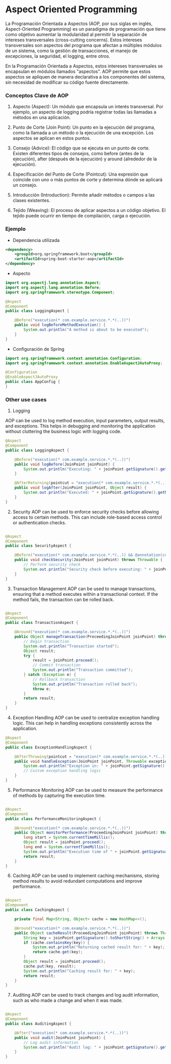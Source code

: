 # Aspect Oriented Programming

La Programación Orientada a Aspectos (AOP, por sus siglas en inglés, Aspect-Oriented Programming) es un paradigma de programación que tiene como objetivo aumentar la modularidad al permitir la separación de intereses transversales (cross-cutting concerns). Estos intereses transversales son aspectos del programa que afectan a múltiples módulos de un sistema, como la gestión de transacciones, el manejo de excepciones, la seguridad, el logging, entre otros.

En la Programación Orientada a Aspectos, estos intereses transversales se encapsulan en módulos llamados "aspectos". AOP permite que estos aspectos se apliquen de manera declarativa a los componentes del sistema, sin necesidad de modificar su código fuente directamente.

### Conceptos Clave de AOP
1. Aspecto (Aspect): Un módulo que encapsula un interés transversal. Por ejemplo, un aspecto de logging podría registrar todas las llamadas a métodos en una aplicación.

2. Punto de Corte (Join Point): Un punto en la ejecución del programa, como la llamada a un método o la ejecución de una excepción. Los aspectos se aplican en estos puntos.

3. Consejo (Advice): El código que se ejecuta en un punto de corte. Existen diferentes tipos de consejos, como before (antes de la ejecución), after (después de la ejecución) y around (alrededor de la ejecución).

4. Especificación del Punto de Corte (Pointcut): Una expresión que coincide con uno o más puntos de corte y determina dónde se aplicará un consejo.

5. Introducción (Introduction): Permite añadir métodos o campos a las clases existentes.

6. Tejido (Weaving): El proceso de aplicar aspectos a un código objetivo. El tejido puede ocurrir en tiempo de compilación, carga o ejecución.

### Ejemplo 
- Dependencia utilizada
``` xml
<dependency>
    <groupId>org.springframework.boot</groupId>
    <artifactId>spring-boot-starter-aop</artifactId>
</dependency>
```

- Aspecto
``` java
import org.aspectj.lang.annotation.Aspect;
import org.aspectj.lang.annotation.Before;
import org.springframework.stereotype.Component;

@Aspect
@Component
public class LoggingAspect {

    @Before("execution(* com.example.service.*.*(..))")
    public void logBeforeMethodExecution() {
        System.out.println("A method is about to be executed");
    }
}

```

- Configuración de Spring
``` java
import org.springframework.context.annotation.Configuration;
import org.springframework.context.annotation.EnableAspectJAutoProxy;

@Configuration
@EnableAspectJAutoProxy
public class AppConfig {
}


```
### Other use cases

1. Logging

AOP can be used to log method execution, input parameters, output results, and exceptions. This helps in debugging and monitoring the application without cluttering the business logic with logging code.

``` java
@Aspect
@Component
public class LoggingAspect {

    @Before("execution(* com.example.service.*.*(..))")
    public void logBefore(JoinPoint joinPoint) {
        System.out.println("Executing: " + joinPoint.getSignature().getName());
    }

    @AfterReturning(pointcut = "execution(* com.example.service.*.*(..))", returning = "result")
    public void logAfter(JoinPoint joinPoint, Object result) {
        System.out.println("Executed: " + joinPoint.getSignature().getName() + ", Returned: " + result);
    }
}
``` 

2. Security
AOP can be used to enforce security checks before allowing access to certain methods. This can include role-based access control or authentication checks.

``` java

@Aspect
@Component
public class SecurityAspect {

    @Before("execution(* com.example.service.*.*(..)) && @annotation(com.example.annotation.Secured)")
    public void checkSecurity(JoinPoint joinPoint) throws Throwable {
        // Perform security check
        System.out.println("Security check before executing: " + joinPoint.getSignature().getName());
    }
}
``` 

3. Transaction Management
AOP can be used to manage transactions, ensuring that a method executes within a transactional context. If the method fails, the transaction can be rolled back.

``` java

@Aspect
@Component
public class TransactionAspect {

    @Around("execution(* com.example.service.*.*(..))")
    public Object manageTransaction(ProceedingJoinPoint joinPoint) throws Throwable {
        // Begin transaction
        System.out.println("Transaction started");
        Object result;
        try {
            result = joinPoint.proceed();
            // Commit transaction
            System.out.println("Transaction committed");
        } catch (Exception e) {
            // Rollback transaction
            System.out.println("Transaction rolled back");
            throw e;
        }
        return result;
    }
}
```

4. Exception Handling
AOP can be used to centralize exception handling logic. This can help in handling exceptions consistently across the application.

``` java
@Aspect
@Component
public class ExceptionHandlingAspect {

    @AfterThrowing(pointcut = "execution(* com.example.service.*.*(..))", throwing = "exception")
    public void handleException(JoinPoint joinPoint, Throwable exception) {
        System.out.println("Exception in: " + joinPoint.getSignature().getName() + ", Exception: " + exception.getMessage());
        // Custom exception handling logic
    }
}
``` 

5. Performance Monitoring
AOP can be used to measure the performance of methods by capturing the execution time.

``` java

@Aspect
@Component
public class PerformanceMonitoringAspect {

    @Around("execution(* com.example.service.*.*(..))")
    public Object monitorPerformance(ProceedingJoinPoint joinPoint) throws Throwable {
        long start = System.currentTimeMillis();
        Object result = joinPoint.proceed();
        long end = System.currentTimeMillis();
        System.out.println("Execution time of " + joinPoint.getSignature().getName() + ": " + (end - start) + " ms");
        return result;
    }
}
``` 
6. Caching
AOP can be used to implement caching mechanisms, storing method results to avoid redundant computations and improve performance.

``` java

@Aspect
@Component
public class CachingAspect {

    private final Map<String, Object> cache = new HashMap<>();

    @Around("execution(* com.example.service.*.*(..))")
    public Object cacheResult(ProceedingJoinPoint joinPoint) throws Throwable {
        String key = joinPoint.getSignature().toShortString() + Arrays.toString(joinPoint.getArgs());
        if (cache.containsKey(key)) {
            System.out.println("Returning cached result for: " + key);
            return cache.get(key);
        }
        Object result = joinPoint.proceed();
        cache.put(key, result);
        System.out.println("Caching result for: " + key);
        return result;
    }
}
``` 

7. Auditing
AOP can be used to track changes and log audit information, such as who made a change and when it was made.

``` java

@Aspect
@Component
public class AuditingAspect {

    @After("execution(* com.example.service.*.*(..))")
    public void audit(JoinPoint joinPoint) {
        // Log audit information
        System.out.println("Audit log: " + joinPoint.getSignature().getName() + " executed at " + new Date());
    }
}
``` 
